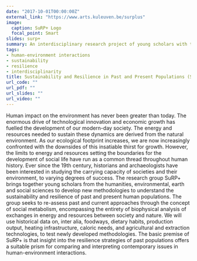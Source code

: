 ```yaml
---
date: "2017-10-01T00:00:00Z"
external_link: "https://www.arts.kuleuven.be/surplus"
image:
  caption: SuRP+ Logo
  focal_point: Smart
slides: surp+
summary: An interdisciplinary research project of young scholars with the aim of studying sustainability and resilience through time.
tags:
- human-environment interactions
- sustainability
- resilience
- interdisciplinarity
title: Sustainability and Resilience in Past and Present Populations (SuRP+)
url_code: ""
url_pdf: ""
url_slides: ""
url_video: ""
---
```

Human impact on the environment has never been greater than today. The enormous drive of technological innovation and economic growth has fuelled the development of our modern-day society. The energy and resources needed to sustain these dynamics are derived from the natural environment. As our ecological footprint increases, we are now increasingly confronted with the downsides of this insatiable thirst for growth. However, the limits to energy and resources setting the boundaries for the development of social life have run as a common thread throughout human history. Ever since the 19th century, historians and archaeologists have been interested in studying the carrying capacity of societies and their environment, to varying degrees of success. The research group SuRP+ brings together young scholars from the humanities, environmental, earth and social sciences to develop new methodologies to understand the sustainability and resilience of past and present human populations. The group seeks to re-assess past and current approaches through the concept of social metabolism, encompassing the entirety of biophysical analysis of exchanges in energy and resources between society and nature. We will use historical data on, inter alia, foodways, dietary habits, production output, heating infrastructure, caloric needs, and agricultural and extraction technologies, to test newly developed methodologies. The basic premise of SuRP+ is that insight into the resilience strategies of past populations offers a suitable prism for comparing and interpreting contemporary issues in human-environment interactions.
